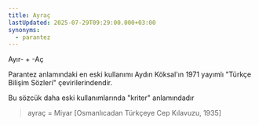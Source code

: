 ```yaml
---
title: Ayraç
lastUpdated: 2025-07-29T09:29:00.000+03:00
synonyms:
  - parantez
---
```

Ayır- + -Aç

Parantez anlamındaki en eski kullanımı Aydın Köksal'ın 1971 yayımlı "Türkçe Bilişim Sözleri" çevirilerindendir.

Bu sözcük daha eski kullanımlarında "kriter" anlamındadır

> ayraç = Miyar [Osmanlıcadan Türkçeye Cep Kılavuzu, 1935]
